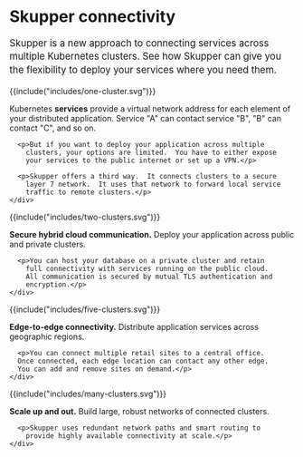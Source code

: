 # Skupper connectivity

<p style="font-size: 1.2em; line-height: 1.4em;">Skupper is a new
  approach to connecting services across multiple Kubernetes clusters.
  See how Skupper can give you the flexibility to deploy your services
  where you need them.</p>

<div class="topology">
  <div>
    <div id="-one-cluster">
      {{include("includes/one-cluster.svg")}}
    </div>
    <div>
      <p>Kubernetes <strong>services</strong> provide a virtual
        network address for each element of your distributed
        application.  Service "A" can contact service "B", "B" can
        contact "C", and so on.</p>

      <p>But if you want to deploy your application across multiple
        clusters, your options are limited.  You have to either expose
        your services to the public internet or set up a VPN.</p>

      <p>Skupper offers a third way.  It connects clusters to a secure
        layer 7 network.  It uses that network to forward local service
        traffic to remote clusters.</p>
    </div>
  </div>
</div>

<div class="topology">
  <div>
    <div>
      {{include("includes/two-clusters.svg")}}
    </div>
    <div>
      <p><strong>Secure hybrid cloud communication.</strong> Deploy
        your application across public and private clusters.</p>

      <p>You can host your database on a private cluster and retain
        full connectivity with services running on the public cloud.
        All communication is secured by mutual TLS authentication and
        encryption.</p>
    </div>
  </div>
</div>

<div class="topology">
  <div>
    <div>
      {{include("includes/five-clusters.svg")}}
    </div>
    <div>
      <p><strong>Edge-to-edge connectivity.</strong> Distribute
        application services across geographic regions.</p>

      <p>You can connect multiple retail sites to a central office.
      Once connected, each edge location can contact any other edge.
      You can add and remove sites on demand.</p>
    </div>
  </div>
</div>

<div class="topology">
  <div>
    <div>
      {{include("includes/many-clusters.svg")}}
    </div>
    <div>
      <p><strong>Scale up and out.</strong> Build large, robust
        networks of connected clusters.</p>

      <p>Skupper uses redundant network paths and smart routing to
        provide highly available connectivity at scale.</p>
    </div>
  </div>
</div>

<!-- ## More information -->

<!--  - [Skupper routing](routing.html) -->
<!--  <\!-- - [Skupper architecture](architecture.html) -\-> -->
